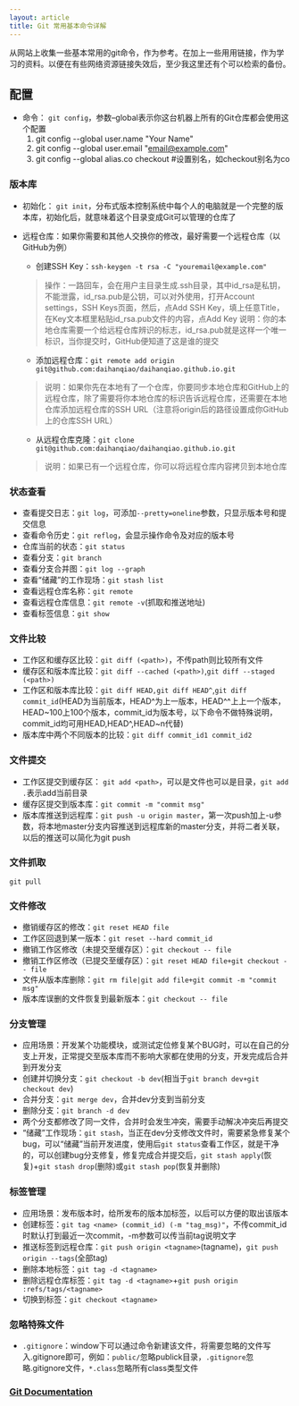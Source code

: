 ```yaml
---
layout: article
title: Git 常用基本命令详解
---
```


从网站上收集一些基本常用的git命令，作为参考。在加上一些用用链接，作为学习的资料。以便在有些网络资源链接失效后，至少我这里还有个可以检索的备份。

## 配置
- 命令：
`git config`，参数–global表示你这台机器上所有的Git仓库都会使用这个配置
	1. git config --global user.name "Your Name"
	2. git config --global user.email "email@example.com"
	3. git config --global alias.co checkout #设置别名，如checkout别名为co

### 版本库
- 初始化：
`git init`，分布式版本控制系统中每个人的电脑就是一个完整的版本库，初始化后，就意味着这个目录变成Git可以管理的仓库了
- 远程仓库：如果你需要和其他人交换你的修改，最好需要一个远程仓库（以GitHub为例）
	* 创建SSH Key：`ssh-keygen -t rsa -C "youremail@example.com"`
	>操作：一路回车，会在用户主目录生成.ssh目录，其中id_rsa是私钥，不能泄露，id_rsa.pub是公钥，可以对外使用，打开Account settings，SSH Keys页面，然后，点Add SSH Key，填上任意Title，在Key文本框里粘贴id_rsa.pub文件的内容，点Add Key
说明：你的本地仓库需要一个给远程仓库辨识的标志，id_rsa.pub就是这样一个唯一标识，当你提交时，GitHub便知道了这是谁的提交

	* 添加远程仓库：`git remote add origin git@github.com:daihanqiao/daihanqiao.github.io.git`
	>说明：如果你先在本地有了一个仓库，你要同步本地仓库和GitHub上的远程仓库，除了需要将你本地仓库的标识告诉远程仓库，还需要在本地仓库添加远程仓库的SSH URL（注意将origin后的路径设置成你GitHub上的仓库SSH URL）
	* 从远程仓库克隆：`git clone git@github.com:daihanqiao/daihanqiao.github.io.git`
	>说明：如果已有一个远程仓库，你可以将远程仓库内容拷贝到本地仓库

### 状态查看
- 查看提交日志：`git log`，可添加`--pretty=oneline`参数，只显示版本号和提交信息
- 查看命令历史：`git reflog`，会显示操作命令及对应的版本号
- 仓库当前的状态：`git status`
- 查看分支：`git branch`
- 查看分支合并图：`git log --graph`
- 查看“储藏”的工作现场：`git stash list`
- 查看远程仓库名称：`git remote`
- 查看远程仓库信息：`git remote -v`(抓取和推送地址)
- 查看标签信息：`git show `

### 文件比较
- 工作区和缓存区比较：`git diff (<path>)`，不传path则比较所有文件
- 缓存区和版本库比较：`git diff --cached (<path>)`,`git diff --staged (<path>)`
- 工作区和版本库比较：`git diff HEAD,git diff HEAD^`,`git diff commit_id`(HEAD为当前版本，HEAD^为上一版本，HEAD^^上上一个版本，HEAD~100上100个版本，commit_id为版本号，以下命令不做特殊说明，commit_id均可用HEAD,HEAD^,HEAD~n代替)
- 版本库中两个不同版本的比较：`git diff commit_id1 commit_id2`

### 文件提交

- 工作区提交到缓存区： `git add <path>`，可以是文件也可以是目录，`git add .`表示add当前目录
- 缓存区提交到版本库：`git commit -m "commit msg"`
- 版本库推送到远程库：`git push -u origin master`，第一次push加上-u参数，将本地master分支内容推送到远程库新的master分支，并将二者关联，以后的推送可以简化为git push

### 文件抓取

`git pull`

### 文件修改

- 撤销缓存区的修改：`git reset HEAD file`
- 工作区回退到某一版本：`git reset --hard commit_id`
- 撤销工作区修改（未提交至缓存区）：`git checkout -- file`
- 撤销工作区修改（已提交至缓存区）：`git reset HEAD file+git checkout -- file`
- 文件从版本库删除：`git rm file|git add file+git commit -m "commit msg"`
- 版本库误删的文件恢复到最新版本：`git checkout -- file`

### 分支管理

- 应用场景：开发某个功能模块，或测试定位修复某个BUG时，可以在自己的分支上开发，正常提交至版本库而不影响大家都在使用的分支，开发完成后合并到开发分支
- 创建并切换分支：`git checkout -b dev`(相当于`git branch dev+git checkout dev`)
- 合并分支：`git merge dev`，合并dev分支到当前分支
- 删除分支：`git branch -d dev`
- 两个分支都修改了同一文件，合并时会发生冲突，需要手动解决冲突后再提交
- “储藏”工作现场：`git stash`，当正在dev分支修改文件时，需要紧急修复某个bug，可以“储藏”当前开发进度，使用后`git status`查看工作区，就是干净的，可以创建bug分支修复，修复完成合并提交后，`git stash apply`(恢复)+`git stash drop`(删除)或`git stash pop`(恢复并删除)

### 标签管理

- 应用场景：发布版本时，给所发布的版本加标签，以后可以方便的取出该版本
- 创建标签：`git tag <name> (commit_id) (-m "tag_msg)"`，不传commit_id时默认打到最近一次commit，-m参数可以传当前tag说明文字
- 推送标签到远程仓库：`git push origin <tagname>`(tagname)，`git push origin --tags`(全部tag)
- 删除本地标签：`git tag -d <tagname>`
- 删除远程仓库标签：`git tag -d <tagname>`+`git push origin :refs/tags/<tagname>`
- 切换到标签：`git checkout <tagname>`

### 忽略特殊文件

- `.gitignore`：window下可以通过命令新建该文件，将需要忽略的文件写入.gitignore即可，例如：`public/`忽略publick目录，`.gitignore`忽略.gitignore文件，`*.class`忽略所有class类型文件

### [Git Documentation](https://git-scm.com/doc)
